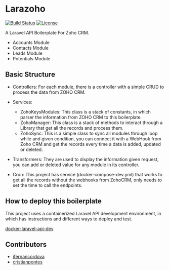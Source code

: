 # Larazoho

[![Build Status](https://travis-ci.org/jfernancordova/docker-laravel-api-dev.svg?branch=master)](https://travis-ci.org/jfernancordova/docker-laravel-api-dev)
[![License](https://img.shields.io/badge/License-MIT-yellow.svg)](https://opensource.org/licenses/MIT)

A Laravel API Boilerplate For Zoho CRM.

* Accounts Module
* Contacts Module
* Leads Module
* Potentials Module

## Basic Structure

* Controllers: For each module, there is a controller with a simple CRUD to process the data from ZOHO CRM.

* Services:  
    * ZohoKeysModules: This class is a stack of constants, in which parser the information from ZOHO CRM to this boilerplate.
    * ZohoManager: This class is a stack of methods to interact through a Library that get all the records and process them.
    * ZohoSync: This is a simple class to sync all modules through loop while and given condition, you can connect it with a WebHook from Zoho CRM and get the records every time a data is added, updated or deleted.
    
* Transformers: They are used to display the information given request, you can add or deleted value for any module in its controller.

* Cron: This project has service (docker-compose-dev.yml) that works to get all the records without the webhooks from ZohoCRM, only needs to set the time to call the endpoints.

## How to deploy this boilerplate

This project uses a containerized Laravel API development environment, in which has instructions and different ways to deploy and test.

[docker-laravel-api-dev](https://github.com/jfernancordova/docker-laravel-api-dev)

## Contributors

* [jfernancordova](https://github.com/jfernancordova)
* [cristianpontes](https://github.com/cristianpontes)

